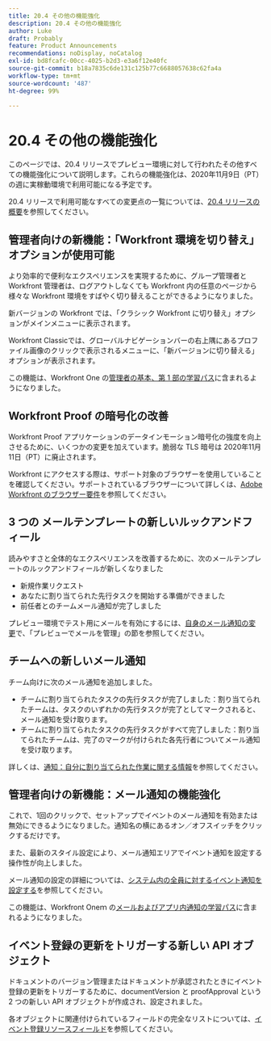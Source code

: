 ```yaml
---
title: 20.4 その他の機能強化
description: 20.4 その他の機能強化
author: Luke
draft: Probably
feature: Product Announcements
recommendations: noDisplay, noCatalog
exl-id: bd8fcafc-00cc-4025-b2d3-e3a6f12e40fc
source-git-commit: b18a7835c6de131c125b77c6688057638c62fa4a
workflow-type: tm+mt
source-wordcount: '487'
ht-degree: 99%

---
```


# 20.4 その他の機能強化

このページでは、20.4 リリースでプレビュー環境に対して行われたその他すべての機能強化について説明します。これらの機能強化は、2020年11月9日（PT）の週に実稼動環境で利用可能になる予定です。

20.4 リリースで利用可能なすべての変更点の一覧については、[20.4 リリースの概要](../../../product-announcements/product-releases/20.4-release-activity/20-4-release-overview.md)を参照してください。

## 管理者向けの新機能：「Workfront 環境を切り替え」オプションが使用可能

より効率的で便利なエクスペリエンスを実現するために、グループ管理者と Workfront 管理者は、ログアウトしなくても Workfront 内の任意のページから様々な Workfront 環境をすばやく切り替えることができるようになりました。

新バージョンの Workfront では、「クラシック Workfront に切り替え」オプションがメインメニューに表示されます。

Workfront Classicでは、グローバルナビゲーションバーの右上隅にあるプロファイル画像のクリックで表示されるメニューに、「新バージョンに切り替える」オプションが表示されます。

この機能は、Workfront One の[管理者の基本、第 1 部の学習パス](https://experienceleague.adobe.com/en/docs/workfront-learn/tutorials-workfront/home)に含まれるようになりました。

## Workfront Proof の暗号化の改善

Workfront Proof アプリケーションのデータインモーション暗号化の強度を向上させるために、いくつかの変更を加えています。脆弱な TLS 暗号は 2020年11月11日（PT）に廃止されます。

Workfront にアクセスする際は、サポート対象のブラウザーを使用していることを確認してください。サポートされているブラウザーについて詳しくは、[Adobe Workfront のブラウザー要件](../../../workfront-basics/workfront-browser-requirements.md)を参照してください。

## 3 つの メールテンプレートの新しいルックアンドフィール

読みやすさと全体的なエクスペリエンスを改善するために、次のメールテンプレートのルックアンドフィールが新しくなりました

* 新規作業リクエスト
* あなたに割り当てられた先行タスクを開始する準備ができました
* 前任者とのチームメール通知が完了しました

プレビュー環境でテスト用にメールを有効にするには、[自身のメール通知の変更](../../../workfront-basics/using-notifications/activate-or-deactivate-your-own-event-notifications.md)で、「プレビューでメールを管理」の節を参照してください。

## チームへの新しいメール通知

チーム向けに次のメール通知を追加しました。

* チームに割り当てられたタスクの先行タスクが完了しました：割り当てられたチームは、タスクのいずれかの先行タスクが完了としてマークされると、メール通知を受け取ります。
* チームに割り当てられたタスクの先行タスクがすべて完了しました：割り当てられたチームは、完了のマークが付けられた各先行者についてメール通知を受け取ります。

詳しくは、[通知：自分に割り当てられた作業に関する情報](../../../workfront-basics/using-notifications/notifications-information-about-work-assigned-to-me.md)を参照してください。

## 管理者向けの新機能：メール通知の機能強化

これで、1回のクリックで、セットアップでイベントのメール通知を有効または無効にできるようになりました。通知名の横にあるオン／オフスイッチをクリックするだけです。

また、最新のスタイル設定により、メール通知エリアでイベント通知を設定する操作性が向上しました。

メール通知の設定の詳細については、[システム内の全員に対するイベント通知を設定する](../../../administration-and-setup/manage-workfront/emails/configure-event-notifications-for-everyone-in-the-system.md)を参照してください。

この機能は、Workfront Oneｍ の[メールおよびアプリ内通知の学習パス](https://experienceleague.adobe.com/en/docs/workfront-learn/tutorials-workfront/home)に含まれるようになりました。

## イベント登録の更新をトリガーする新しい API オブジェクト

ドキュメントのバージョン管理またはドキュメントが承認されたときにイベント登録の更新をトリガーするために、documentVersion と proofApproval という 2 つの新しい API オブジェクトが作成され、設定されました。

各オブジェクトに関連付けられているフィールドの完全なリストについては、[イベント登録リソースフィールド](../../../wf-api/api/event-sub-resource-fields.md)を参照してください。
